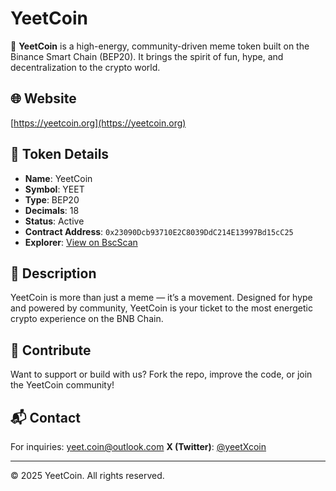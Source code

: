 # YeetCoin

🚀 **YeetCoin** is a high-energy, community-driven meme token built on the Binance Smart Chain (BEP20). It brings the spirit of fun, hype, and decentralization to the crypto world.

## 🌐 Website

[https://yeetcoin.org](https://yeetcoin.org)

## 🧾 Token Details

- **Name**: YeetCoin  
- **Symbol**: YEET  
- **Type**: BEP20  
- **Decimals**: 18  
- **Status**: Active  
- **Contract Address**: `0x23090Dcb93710E2C8039DdC214E13997Bd15cC25`  
- **Explorer**: [View on BscScan](https://bscscan.com/token/0xf7632CFa2A6791D885136DAd93CC96aA9AdEcA79)

## 📢 Description

YeetCoin is more than just a meme — it’s a movement. Designed for hype and powered by community, YeetCoin is your ticket to the most energetic crypto experience on the BNB Chain.

## 🤝 Contribute

Want to support or build with us? Fork the repo, improve the code, or join the YeetCoin community!

## 📬 Contact

For inquiries: [yeet.coin@outlook.com](mailto:yeet.coin@outlook.com)
**X (Twitter)**: [@yeetXcoin](https://x.com/yeetXcoin)

---

© 2025 YeetCoin. All rights reserved.
